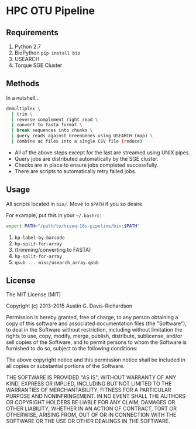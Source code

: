 # HPC OTU Pipeline


## Requirements

1. Python 2.7
2. BioPython `pip install bio`
3. USEARCH
4. Torque SGE Cluster

## Methods

In a nutshell...

```bash
demultiplex \
  | trim \
  | reverse complement right read \
  | convert to fasta format \
  | break sequences into chunks \
  | query reads against GreenGenes using USEARCH (map) \
  | combine uc files into a single CSV file (reduce)
```

- All of the above steps except for the last are streamed using UNIX pipes.
- Query jobs are distributed automatically by the SGE cluster.
- Checks are in place to ensure jobs completed successfully.
- There are scripts to automatically retry failed jobs.

## Usage

All scripts located in `bin/`. Move to `$PATH` if you so desire.

For example, put this in your `~/.bashrc`:

```sh
export PATH="/path/to/hiseq-16s-pipeline/bin:$PATH"
```

1. `hp-label-by-barcode`
2. `hp-split-for-array`
3. (trimming/converting to FASTA)
4. `hp-split-for-array`
5. `qsub ... misc/usearch_array.qsub`

## License

The MIT License (MIT)

Copyright (c) 2013-2015 Austin G. Davis-Richardson

Permission is hereby granted, free of charge, to any person obtaining a
copy of this software and associated documentation files (the
"Software"), to deal in the Software without restriction, including
without limitation the rights to use, copy, modify, merge, publish,
distribute, sublicense, and/or sell copies of the Software, and to
permit persons to whom the Software is furnished to do so, subject to
the following conditions:

The above copyright notice and this permission notice shall be included
in all copies or substantial portions of the Software.

THE SOFTWARE IS PROVIDED "AS IS", WITHOUT WARRANTY OF ANY KIND, EXPRESS
OR IMPLIED, INCLUDING BUT NOT LIMITED TO THE WARRANTIES OF
MERCHANTABILITY, FITNESS FOR A PARTICULAR PURPOSE AND NONINFRINGEMENT.
IN NO EVENT SHALL THE AUTHORS OR COPYRIGHT HOLDERS BE LIABLE FOR ANY
CLAIM, DAMAGES OR OTHER LIABILITY, WHETHER IN AN ACTION OF CONTRACT,
TORT OR OTHERWISE, ARISING FROM, OUT OF OR IN CONNECTION WITH THE
SOFTWARE OR THE USE OR OTHER DEALINGS IN THE SOFTWARE.
